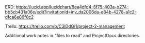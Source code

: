 ERD: 
https://lucid.app/lucidchart/8ea4dfd4-6f75-403a-b274-bb5cb431a06e/edit?invitationId=inv_da2006da-e84b-4278-a1c2-dfca6e86f0c2

Trello:
https://trello.com/b/C3lDdGi1/project-2-management


Additional work notes in "files to read" and ProjectDocs directories.

